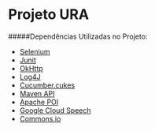 # Projeto URA

#####Dependências Utilizadas no Projeto:
<ul>
	<li><a href="https://mvnrepository.com/artifact/org.seleniumhq.selenium/selenium-java/3.141.59">Selenium</a></li>
	<li><a href="https://mvnrepository.com/artifact/junit/junit/4.11">Junit</a></li>
	<li><a href="https://mvnrepository.com/artifact/com.squareup.okhttp3/okhttp/4.0.1">OkHttp</a></li>
	<li><a href="https://mvnrepository.com/artifact/log4j/log4j/1.2.17">Log4J</a></li>
	<li><a href="https://mvnrepository.com/artifact/info.cukes/cucumber-junit/1.2.5">Cucumber.cukes</a></li>
	<li><a href="https://mvnrepository.com/artifact/org.apache.maven/maven-plugin-api/3.6.1">Maven API</a></li>
	<li><a href="https://mvnrepository.com/artifact/org.apache.poi/poi/3.17">Apache POI</a></li>
	<li><a href="https://mvnrepository.com/artifact/com.google.cloud/google-cloud-speech/1.15.0">Google Cloud Speech</a></li>
	<li><a href="https://mvnrepository.com/artifact/commons-io/commons-io/2.6">Commons.io</a></li>
</ul><br>
